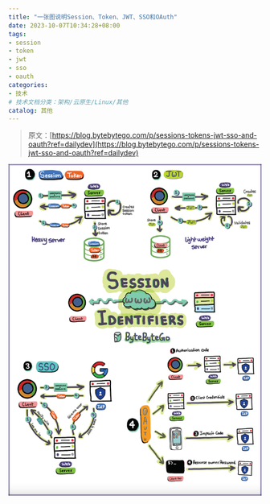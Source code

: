 ```yaml
---
title: "一张图说明Session、Token、JWT、SSO和OAuth"
date: 2023-10-07T10:34:28+08:00
tags:
- session
- token
- jwt
- sso
- oauth
categories:
- 技术
# 技术文档分类：架构/云原生/Linux/其他
catalog: 其他
---
```




> 原文：[https://blog.bytebytego.com/p/sessions-tokens-jwt-sso-and-oauth?ref=dailydev](https://blog.bytebytego.com/p/sessions-tokens-jwt-sso-and-oauth?ref=dailydev)

![img](index.assets/piture.jpeg)

